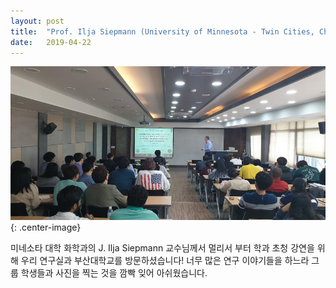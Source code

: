 ```yaml
---
layout: post
title:  "Prof. Ilja Siepmann (University of Minnesota - Twin Cities, Chemistry) 부산대학교 화공생명공학부 방문 및 초청 강연"
date:   2019-04-22
---
```


![](/images/ilja-siepmann.png){: .center-image}

미네소타 대학 화학과의 J. Ilja Siepmann 교수님께서 멀리서 부터 학과 초청 강연을 위해 우리 연구실과 부산대학교를 방문하셨습니다! 너무 많은 연구 이야기들을 하느라 그룹 학생들과 사진을 찍는 것을 깜빡 잊어 아쉬웠습니다.
